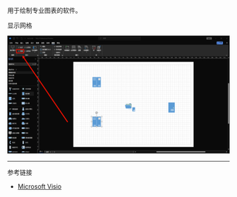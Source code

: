 用于绘制专业图表的软件。

显示网格

![显示网格](./../../../../../../../images/Microsoft%20Visio/%E6%98%BE%E7%A4%BA%E7%BD%91%E6%A0%BC.png)

---

参考链接

- [Microsoft Visio](https://www.microsoft.com/en-in/microsoft-365/visio/flowchart-software)